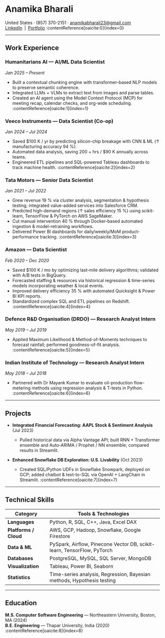 # Anamika Bharali

United States · (857) 370-2151 · anamikabharali23@gmail.com  
[LinkedIn](https://www.linkedin.com/in/anamikabharali) | [Portfolio](https://anamikabharali.github.io) :contentReference[oaicite:0]{index=0}  

---

## Work Experience

### Humanitarians AI — **AI/ML Data Scientist**  
*Jan 2025 – Present*  
- Built a contextual chunking engine with transformer-based NLP models to preserve semantic coherence.  
- Integrated LLMs + VLMs to extract text from images and parse tables.  
- Created an AI agent using the Model Context Protocol (MCP) for meeting recap, calendar checks, and org-wide scheduling. :contentReference[oaicite:1]{index=1}  

### Veeco Instruments — **Data Scientist (Co-op)**  
*Jan 2024 – Jul 2024*  
- Saved \$100 K / yr by predicting silicon-chip breakage with CNN & ML (↑ manufacturing accuracy 94 %).  
- Automated data analysis, saving 200 + hrs / \$90 K annually across teams.  
- Engineered ETL pipelines and SQL-powered Tableau dashboards to track machine health. :contentReference[oaicite:2]{index=2}  

### Tata Motors — **Senior Data Scientist**  
*Jan 2021 – Jul 2022*  
- Grew revenue 19 % via cluster analysis, segmentation & hypothesis testing; integrated value-added services into Salesforce CRM.  
- Predicted high-demand regions (↑ sales efficiency 15 %) using scikit-learn, TensorFlow & PyTorch on AWS SageMaker.  
- Cut manual intervention 40 % through Docker-based automated ingestion & model-retraining workflows.  
- Delivered Power BI dashboards for daily/weekly/MoM product-performance tracking. :contentReference[oaicite:3]{index=3}  

### Amazon — **Data Scientist**  
*Feb 2020 – Dec 2020*  
- Saved \$100 K / mo by optimizing last-mile delivery algorithms; validated with A/B tests in BigQuery.  
- Forecasted staffing & resources via historical regression & time-series models incorporating weather & local events.  
- Improved delivery efficiency 35 % with automated Quicksight & Power BI KPI reports.  
- Standardized complex SQL and ETL pipelines on Redshift. :contentReference[oaicite:4]{index=4}  

### Defence R&D Organisation (DRDO) — **Research Analyst Intern**  
*May 2019 – Jul 2019*  
- Applied Maximum Likelihood & Method-of-Moments techniques to forecast rainfall; performed goodness-of-fit analysis. :contentReference[oaicite:5]{index=5}  

### Indian Institute of Technology — **Research Analyst Intern**  
*May 2018 – Jul 2018*  
- Partnered with Dr Mayank Kumar to evaluate oil-production flow-metering methods using regression analysis & T-tests in Python. :contentReference[oaicite:6]{index=6}  

---

## Projects

- **Integrated Financial Forecasting: AAPL Stock & Sentiment Analysis** (Jul 2023)  
  - Pulled historical data via Alpha Vantage API; built RNN + Transformer ensemble and Auto-ARIMA / Prophet / NN ensemble; compared results in Streamlit.  

- **Enhanced Snowflake DB Exploration: U.S. Livability** (Oct 2023)  
  - Created SQL/Python UDFs in Snowflake Snowpark, deployed on GCP; added chatbot & text-to-SQL via OpenAI + LangChain in Streamlit. :contentReference[oaicite:7]{index=7}  

---

## Technical Skills

| Category | Tools & Technologies |
|----------|---------------------|
| **Languages** | Python, R, SQL, C++, Java, Excel DAX |
| **Platforms / Cloud** | AWS, GCP, Hadoop, Snowflake, Google Firestore |
| **Data & ML** | PySpark, Airflow, Pinecone Vector DB, scikit-learn, TensorFlow, PyTorch |
| **Databases** | PostgreSQL, MySQL, SQL Server, MongoDB |
| **Visualization** | Tableau, Power BI, Seaborn |
| **Statistics** | Time-series analysis, Regression, Bayesian methods, Hypothesis testing |

---

## Education

**M.S. Computer Software Engineering** — Northeastern University, Boston, MA (2024)  
**B.E. Engineering** — Thapar University, India (2020) :contentReference[oaicite:8]{index=8}
